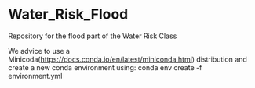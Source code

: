 # Water_Risk_Flood
Repository for the flood part of the Water Risk Class

We advice to use a Minicoda(https://docs.conda.io/en/latest/miniconda.html) distribution and create a new conda environment using: conda env create -f environment.yml
